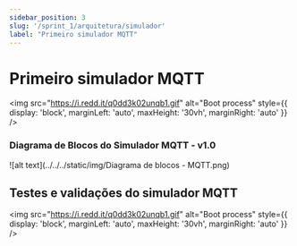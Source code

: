 ```yaml
---
sidebar_position: 3
slug: '/sprint_1/arquitetura/simulador'
label: "Primeiro simulador MQTT"
---
```

# Primeiro simulador MQTT

<img src="https://i.redd.it/q0dd3k02unqb1.gif" alt="Boot process" style={{ display: 'block', marginLeft: 'auto', maxHeight: '30vh', marginRight: 'auto' }} />

### Diagrama de Blocos do Simulador MQTT - v1.0

![alt text](../../../static/img/Diagrama de blocos - MQTT.png)

## Testes e validações do simulador MQTT

<img src="https://i.redd.it/q0dd3k02unqb1.gif" alt="Boot process" style={{ display: 'block', marginLeft: 'auto', maxHeight: '30vh', marginRight: 'auto' }} />
